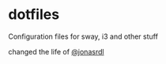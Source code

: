# dotfiles

Configuration files for sway, i3 and other stuff

changed the life of [@jonasrdl](https://github.com/jonasrdl)

